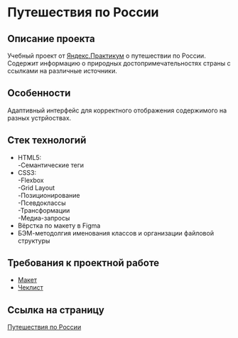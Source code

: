 # Путешествия по России

## Описание проекта
Учебный проект от [Яндекс.Практикум](https://practicum.yandex.ru/web/) о путешествии по России.
Содержит информацию о природных достопримечательностях страны с ссылками на различные источники.

## Особенности
Адаптивный интерфейс для корректного отображения содержимого на разных устрйоствах.

## Стек технологий
* HTML5:<br>
  -Семантические теги
* CSS3:<br>
  -Flexbox<br>
  -Grid Layout<br>
  -Позиционирование<br>
  -Псевдоклассы<br>
  -Трансформации<br>
  -Медиа-запросы<br>
* Вёрстка по макету в Figma
* БЭМ-методолгия именования классов и организации файловой структуры

## Требования к проектной работе
* [Макет](https://www.figma.com/file/5S2WSbEFL6awjVWJ0NWL8Q/Sprint-3_-Russia-_-desktop-mobile)
* [Чеклист](https://code.s3.yandex.net/web-developer/checklists/new-program/checklist-3/index.html)

## Ссылка на страницу
[Путешествия по России](https://pavm9.github.io/russian-travel/index.html)

